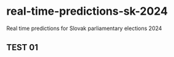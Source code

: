 # real-time-predictions-sk-2024
Real time predictions for Slovak parliamentary elections 2024

## TEST 01
